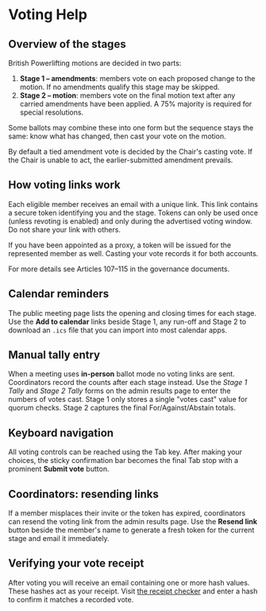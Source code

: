 # Voting Help

## Overview of the stages

British Powerlifting motions are decided in two parts:

1. **Stage 1 – amendments**: members vote on each proposed change to the motion. If no amendments qualify this stage may be skipped.
2. **Stage 2 – motion**: members vote on the final motion text after any carried amendments have been applied. A 75% majority is required for special resolutions.

Some ballots may combine these into one form but the sequence stays the same: know what has changed, then cast your vote on the motion.

By default a tied amendment vote is decided by the Chair's casting vote. If the Chair is unable to act, the earlier-submitted amendment prevails.

## How voting links work

Each eligible member receives an email with a unique link. This link contains a secure token identifying you and the stage. Tokens can only be used once (unless revoting is enabled) and only during the advertised voting window. Do not share your link with others.

If you have been appointed as a proxy, a token will be issued for the represented member as well. Casting your vote records it for both accounts.

For more details see Articles 107–115 in the governance documents.

## Calendar reminders

The public meeting page lists the opening and closing times for each stage.
Use the **Add to calendar** links beside Stage 1, any run-off and Stage 2 to
download an `.ics` file that you can import into most calendar apps.

## Manual tally entry

When a meeting uses **in-person** ballot mode no voting links are sent.
Coordinators record the counts after each stage instead.
Use the *Stage&nbsp;1 Tally* and *Stage&nbsp;2 Tally* forms on the admin
results page to enter the numbers of votes cast. Stage&nbsp;1 only stores a
single "votes cast" value for quorum checks. Stage&nbsp;2 captures the final
For/Against/Abstain totals.

## Keyboard navigation

All voting controls can be reached using the Tab key. After making your choices, the sticky confirmation bar becomes the final Tab stop with a prominent **Submit vote** button.

## Coordinators: resending links

If a member misplaces their invite or the token has expired, coordinators can resend the voting link from the admin results page. Use the **Resend link** button beside the member's name to generate a fresh token for the current stage and email it immediately.

## Verifying your vote receipt

After voting you will receive an email containing one or more hash values. These hashes act as your receipt. Visit [the receipt checker](/vote/verify-receipt) and enter a hash to confirm it matches a recorded vote.
